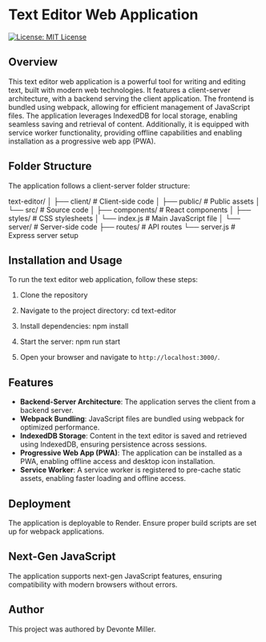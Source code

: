 # Text Editor Web Application
[![License: MIT License](https://img.shields.io/badge/License-MIT-green.svg)](https://opensource.org/license/mit/)
## Overview

This text editor web application is a powerful tool for writing and editing text, built with modern web technologies. It features a client-server architecture, with a backend serving the client application. The frontend is bundled using webpack, allowing for efficient management of JavaScript files. The application leverages IndexedDB for local storage, enabling seamless saving and retrieval of content. Additionally, it is equipped with service worker functionality, providing offline capabilities and enabling installation as a progressive web app (PWA).

## Folder Structure

The application follows a client-server folder structure:

text-editor/
│
├── client/ # Client-side code
│ ├── public/ # Public assets
│ └── src/ # Source code
│ ├── components/ # React components
│ ├── styles/ # CSS stylesheets
│ └── index.js # Main JavaScript file
│
└── server/ # Server-side code
├── routes/ # API routes
└── server.js # Express server setup

## Installation and Usage

To run the text editor web application, follow these steps:

1. Clone the repository

2. Navigate to the project directory:
cd text-editor

3. Install dependencies:
npm install

4. Start the server:
npm run start

5. Open your browser and navigate to `http://localhost:3000/`.

## Features

- **Backend-Server Architecture**: The application serves the client from a backend server.
- **Webpack Bundling**: JavaScript files are bundled using webpack for optimized performance.
- **IndexedDB Storage**: Content in the text editor is saved and retrieved using IndexedDB, ensuring persistence across sessions.
- **Progressive Web App (PWA)**: The application can be installed as a PWA, enabling offline access and desktop icon installation.
- **Service Worker**: A service worker is registered to pre-cache static assets, enabling faster loading and offline access.

## Deployment

The application is deployable to Render. Ensure proper build scripts are set up for webpack applications.

## Next-Gen JavaScript

The application supports next-gen JavaScript features, ensuring compatibility with modern browsers without errors.

## Author

This project was authored by Devonte Miller.